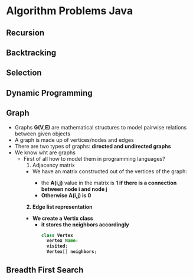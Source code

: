 # Algorithm Problems Java
## Recursion
## Backtracking
## Selection
## Dynamic Programming

## Graph
- Graphs <b>G(V,E)</b> are mathematical structures to model pairwise relations between given objects
- A graph is made up of vertices/nodes and edges
- There are two types of graphs: <b>directed and undirected graphs</b>
- We know wht are graphs
  - First of all how to model them in programming languages?
    1. Adjacency matrix
      - We have an <A> matrix constructed out of the vertices of the graph:
        - the <b>A(i,j)</b> value in the matrix is <b>1<b/> if there is a connection between node <b>i</b> and node <b>j</b>
        - Otherwise <b>A(i,j)</b> is <b>0</b>
    2. Edge list representation
      - We create a Vertix class
        - it stores the neighbors accordingly
          ```java
          class Vertex
            vertex Name:
            visited;
            Vertex[] neighbors;
          ```

## Breadth First Search
